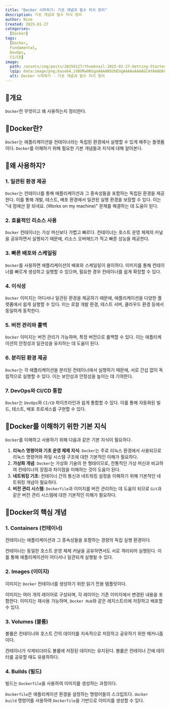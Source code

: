 ```yaml
---
title: "Docker 시작하기: 기초 개념과 필수 지식 정리"
description: 기초 개념과 필수 지식 정리
author: Nine
Created: 2025-01-27
categories:
  [Docker]
tags:
  [Docker,
  Fundamental,
  DevOps,
  CI/CD]
image:
  path: /assets/img/posts/20250127/thumbnail-2025-01-27-Getting-Started-with-Docker.png
  lqip: data:image/png;base64,iVBORw0KGgoAAAANSUhEUgAAAAoAAAAGCAYAAAD68A/GAAAAAklEQVR4AewaftIAAABLSURBVI3BwQmAMBBFwfc368EG9GQR9l+QDUhUSIwo7FHIjKZlbXQwOjkhjWic+ZjDXWnHBvXk5QQJ6gUyKDtoACWCE0qmlcwfo9MD9gQRTboG9LUAAAAASUVORK5CYII=
  alt: Docker 시작하기 - 기초 개념과 필수 지식 정리
---
```

## 📌개요

`Docker`란 무엇이고 왜 사용하는지 정리한다.

## 📌Docker란?

`Docker`는 애플리케이션을 컨테이너라는 독립된 환경에서 실행할 수 있게 해주는 플랫폼이다.
`Docker`를 이해하기 위해 필요한 기본 개념들과 지식에 대해 알아본다.

## 📌왜 사용하지?

### 1. 일관된 환경 제공

`Docker`는 컨테이너를 통해 애플리케이션과 그 종속성들을 포함하는 독립된 환경을 제공한다.
이를 통해 개발, 테스트, 배포 환경에서 일관된 실행 환경을 보장할 수 있다.
이는 "내 컴에선 잘 되네요. (Works on my machine)" 문제를 해결하는 데 도움이 된다.

### 2. 효율적인 리소스 사용

`Docker` 컨테이너는 가상 머신보다 가볍고 빠르다.
컨테이너는 호스트 운영 체제의 커널을 공유하면서 실행되기 때문에, 리소스 오버헤드가 적고 빠른 성능을 제공한다.

### 3. 빠른 배포와 스케일링

`Docker`를 사용하면 애플리케이션의 배포와 스케일링이 용이하다.
이미지를 통해 컨테이너를 빠르게 생성하고 실행할 수 있으며, 필요한 경우 컨테이너를 쉽게 확장할 수 있다.

### 4. 이식성

`Docker` 이미지는 어디서나 일관된 환경을 제공하기 때문에, 애플리케이션을 다양한 플랫폼에서 쉽게 실행할 수 있다.
이는 로컬 개발 환경, 테스트 서버, 클라우드 환경 등에서 동일하게 동작한다.

### 5. 버전 관리와 롤백

`Docker` 이미지는 버전 관리가 가능하며, 특정 버전으로 롤백할 수 있다.
이는 애플리케이션의 안정성과 일관성을 유지하는 데 도움이 된다.

### 6. 분리된 환경 제공

`Docker`는 각 애플리케이션을 분리된 컨테이너에서 실행하기 때문에, 서로 간섭 없이 독립적으로 실행할 수 있다.
이는 보안성과 안정성을 높이는 데 기여한다.

### 7. DevOps와 CI/CD 통합

`Docker`는 `DevOps`와 `CI/CD` 파이프라인과 쉽게 통합할 수 있다.
이를 통해 자동화된 빌드, 테스트, 배포 프로세스를 구현할 수 있다.

## 📌Docker를 이해하기 위한 기본 지식

`Docker`를 이해하고 사용하기 위해 다음과 같은 기본 지식이 필요하다.

1. **리눅스 명령어와 기초 운영 체제 지식**: `Docker`는 주로 리눅스 환경에서 사용되므로 리눅스 명령어와 파일 시스템 구조에 대한 기본적인 이해가 필요하다.
2. **가상화 개념**: `Docker`는 가상화 기술의 한 형태이므로, 전통적인 가상 머신과 비교하여 컨테이너의 장점과 차이점을 이해하는 것이 도움이 된다.
3. **네트워킹 기초**: 컨테이너 간의 통신과 네트워킹 설정을 이해하기 위해 기본적인 네트워킹 개념이 필요하다.
4. **버전 관리 시스템**: `Dockerfile`과 이미지를 버전 관리하는 데 도움이 되므로 `Git`과 같은 버전 관리 시스템에 대한 기본적인 이해가 필요하다.

## 📌Docker의 핵심 개념

### 1. Containers (컨테이너)

컨테이너는 애플리케이션과 그 종속성들을 포함하는 경량의 독립 실행 환경이다.

컨테이너는 동일한 호스트 운영 체제 커널을 공유하면서도 서로 격리되어 실행된다.
이를 통해 애플리케이션이 어디서나 일관되게 실행될 수 있다.

### 2. Images (이미지)

이미지는 `Docker` 컨테이너를 생성하기 위한 읽기 전용 템플릿이다.

이미지는 여러 개의 레이어로 구성되며, 각 레이어는 기존 이미지에서 변경된 내용을 포함한다.
이미지는 재사용 가능하며, `Docker Hub`와 같은 레지스트리에 저장하고 배포할 수 있다.

### 3. Volumes (볼륨)

볼륨은 컨테이너와 호스트 간의 데이터를 지속적으로 저장하고 공유하기 위한 메커니즘이다.

컨테이너가 삭제되더라도 볼륨에 저장된 데이터는 유지된다.
볼륨은 컨테이너 간에 데이터를 공유할 때도 유용하하다.

### 4. Builds (빌드)

빌드는 `Dockerfile`을 사용하여 이미지를 생성하는 과정이다.

`Dockerfile`은 애플리케이션 환경을 설정하는 명령어들의 스크립트다.
`docker build` 명령어를 사용하여 `Dockerfile`을 기반으로 이미지를 생성할 수 있다.
